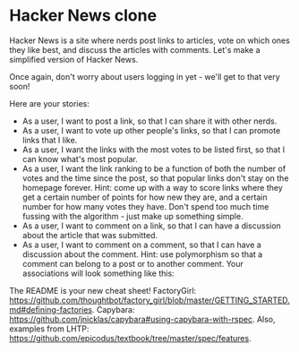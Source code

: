 # Hacker News clone
Hacker News is a site where nerds post links to articles, vote on which ones they like best, and discuss the articles with comments. Let's make a simplified version of Hacker News.

Once again, don't worry about users logging in yet - we'll get to that very soon!

Here are your stories:

* As a user, I want to post a link, so that I can share it with other nerds.
* As a user, I want to vote up other people's links, so that I can promote links that I like.
* As a user, I want the links with the most votes to be listed first, so that I can know what's most popular.
* As a user, I want the link ranking to be a function of both the number of votes and the time since the post, so that popular links don't stay on the homepage forever. Hint: come up with a way to score links where they get a certain number of points for how new they are, and a certain number for how many votes they have. Don't spend too much time fussing with the algorithm - just make up something simple.
* As a user, I want to comment on a link, so that I can have a discussion about the article that was submitted.
* As a user, I want to comment on a comment, so that I can have a discussion about the comment. Hint: use polymorphism so that a comment can belong to a post or to another comment. Your associations will look something like this:

The README is your new cheat sheet! FactoryGirl: https://github.com/thoughtbot/factory_girl/blob/master/GETTING_STARTED.md#defining-factories. Capybara: https://github.com/jnicklas/capybara#using-capybara-with-rspec. Also, examples from LHTP: https://github.com/epicodus/textbook/tree/master/spec/features.

